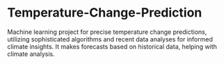 # Temperature-Change-Prediction
Machine learning project for precise temperature change predictions, utilizing sophisticated algorithms and recent data analyses for informed climate insights. It makes forecasts based on historical data, helping with climate analysis.
